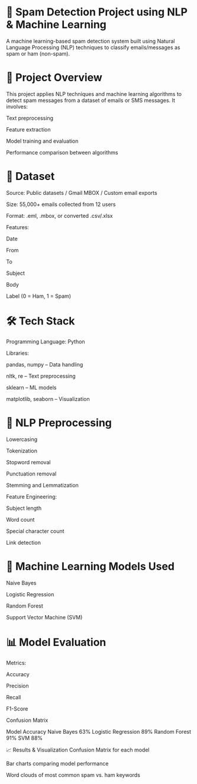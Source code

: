 # 📧 Spam Detection Project using NLP & Machine Learning
A machine learning-based spam detection system built using Natural Language Processing (NLP) techniques to classify emails/messages as spam or ham (non-spam).

# 🚀 Project Overview
This project applies NLP techniques and machine learning algorithms to detect spam messages from a dataset of emails or SMS messages. It involves:

Text preprocessing

Feature extraction

Model training and evaluation

Performance comparison between algorithms

# 📂 Dataset
Source: Public datasets / Gmail MBOX / Custom email exports

Size: 55,000+ emails collected from 12 users

Format: .eml, .mbox, or converted .csv/.xlsx

Features:

Date

From

To

Subject

Body

Label (0 = Ham, 1 = Spam)

# 🛠️ Tech Stack
Programming Language: Python

Libraries:

pandas, numpy – Data handling

nltk, re – Text preprocessing

sklearn – ML models

matplotlib, seaborn – Visualization

# 🔎 NLP Preprocessing
Lowercasing

Tokenization

Stopword removal

Punctuation removal

Stemming and Lemmatization

Feature Engineering:

Subject length

Word count

Special character count

Link detection

# 🧠 Machine Learning Models Used
Naive Bayes

Logistic Regression

Random Forest

Support Vector Machine (SVM)

# 📊 Model Evaluation
Metrics:

Accuracy

Precision

Recall

F1-Score

Confusion Matrix

Model	Accuracy
Naive Bayes	63%
Logistic Regression	89%
Random Forest	91%
SVM	88%

📈 Results & Visualization
Confusion Matrix for each model

Bar charts comparing model performance

Word clouds of most common spam vs. ham keywords
